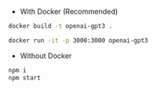 
- With Docker (Recommended)
```bash
docker build -t openai-gpt3 .
```
```bash
docker run -it -p 3000:3000 openai-gpt3
```

- Without Docker 
```bash
npm i
npm start
```